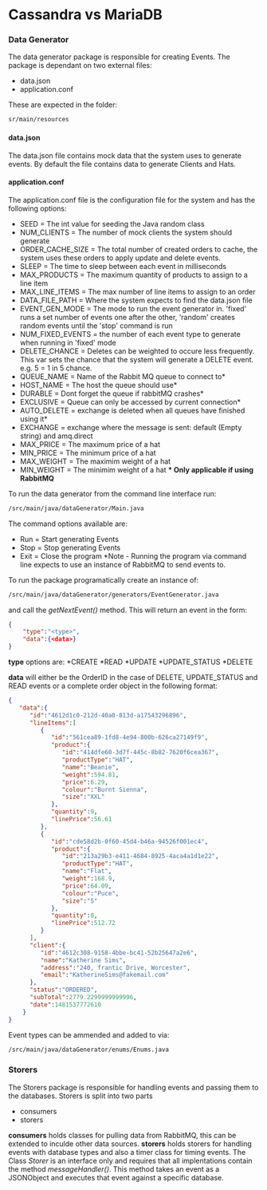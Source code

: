 # Cassandra vs MariaDB

### Data Generator

The data generator package is responsible for creating Events. The package is dependant on two external files:
 - data.json
 - application.conf
 
These are expected in the folder:
```sh
sr/main/resources
```

#### data.json
The data.json file contains mock data that the system uses to generate events. By default the file contains data to generate Clients and Hats. 

#### application.conf
The application.conf file is the configuration file for the system and has the following options:

- SEED = The int value for seeding the Java random class
- NUM_CLIENTS = The number of mock clients the system should generate
- ORDER_CACHE_SIZE = The total number of created orders to cache, the system uses these orders to apply update and delete events.
- SLEEP = The time to sleep between each event in milliseconds
- MAX_PRODUCTS = The maximum quantity of products to assign to a line item
- MAX_LINE_ITEMS = The max number of line items to assign to an order
- DATA_FILE_PATH = Where the system expects to find the data.json file
- EVENT_GEN_MODE = The mode to run the event generator in. 'fixed' runs a set number of events one after the other, 'random' creates random events until the 'stop' command is run
- NUM_FIXED_EVENTS = the number of each event type to generate when running in 'fixed' mode
- DELETE_CHANCE =  Deletes can be weighted to occure less frequently. This var sets the chance that the system will generate a DELETE event. e.g. 5 = 1 in 5 chance.
- QUEUE_NAME = Name of the Rabbit MQ queue to connect to*
- HOST_NAME = The host the queue should use*
- DURABLE = Dont forget the queue if rabbitMQ crashes*
- EXCLUSIVE = Queue can only be accessed by current connection*
- AUTO_DELETE = exchange is deleted when all queues have finished using it*
- EXCHANGE = exchange where the message is sent: default (Empty string) and amq.direct
- MAX_PRICE = The maximum price of a hat
- MIN_PRICE = The minimum price of a hat
- MAX_WEIGHT = The maximim weight of a hat
- MIN_WEIGHT = The minimim weight of a hat
**\* Only applicable if using RabbitMQ**

To run the data generator from the command line interface run: 
```sh
/src/main/java/dataGenerator/Main.java
```

The command options available are:
- Run = Start generating Events
- Stop = Stop generating Events
- Exit = Close the program
\*Note - Running the program via command line expects to use an instance of RabbitMQ to send events to.

To run the package programatically create an instance of:
```sh
/src/main/java/dataGenerator/generators/EventGenerator.java
```

and call the *getNextEvent()* method. This will return an event in the form:
```json
{
    "type":"<type>",
    "data":{<data>}
}
```

**type** options are:
*CREATE
*READ
*UPDATE
*UPDATE_STATUS
*DELETE

**data** will either be the OrderID in the case of DELETE, UPDATE_STATUS and READ events or a complete order object in the following format:
```json
{
   "data":{  
      "id":"4612d1c0-212d-40a0-813d-a17543296896",
      "lineItems":[  
         {  
            "id":"561cea89-1fd8-4e94-800b-626ca27149f9",
            "product":{  
               "id":"414dfe60-3d7f-445c-8b82-7620f6cea367",
               "productType":"HAT",
               "name":"Beanie",
               "weight":594.81,
               "price":6.29,
               "colour":"Burnt Sienna",
               "size":"XXL"
            },
            "quantity":9,
            "linePrice":56.61
         },
         {  
            "id":"cde58d2b-0f60-45d4-b46a-94526f001ec4",
            "product":{  
               "id":"213a29b3-e411-4684-8925-4aca4a1d1e22",
               "productType":"HAT",
               "name":"Flat",
               "weight":168.9,
               "price":64.09,
               "colour":"Puce",
               "size":"S"
            },
            "quantity":8,
            "linePrice":512.72
         }
      ],
      "client":{  
         "id":"4612c308-9158-4bbe-bc41-52b25647a2e6",
         "name":"Katherine Sims",
         "address":"240, frantic Drive, Worcester",
         "email":"KatherineSims@fakemail.com"
      },
      "status":"ORDERED",
      "subTotal":2779.2299999999996,
      "date":1481537772610
    }
}
```

Event types can be ammended and added to via:
```sh
/src/main/java/dataGenerator/enums/Enums.java
```

### Storers

The Storers package is responsible for handling events and passing them to the databases. Storers is split into two parts
- consumers
- storers

**consumers** holds classes for pulling data from RabbitMQ, this can be extended to inculde other data sources.
**storers** holds storers for handling events with database types and also a timer class for timing events.
The Class *Storer* is an interface only and requires that all implentations contain the method *messageHandler()*. This method takes an event as a JSONObject and executes that event against a specific database.



































